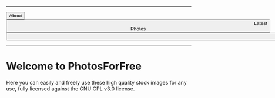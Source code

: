 ***
<button onclick="window.location.href='https://eshanepicfighter.github.io/PhotosForFree/about';"> About </button>                                                                 
<button style="text-indent: 50em;" onclick="window.location.href='https://eshanepicfighter.github.io/PhotosForFree/latestphotos';"> Latest Photos </button>                    
<button style="text-indent: 100em;" onclick="window.location.href='https://eshanepicfighter.github.io/PhotosForFree/archive';"> Archive </button>



***
# Welcome to PhotosForFree

Here you can easily and freely use these high quality stock images for any use, fully licensed against the GNU GPL v3.0 license. 
